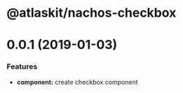 # @atlaskit/nachos-checkbox

# 0.0.1 (2019-01-03)

### Features

- **component:** create checkbox component
